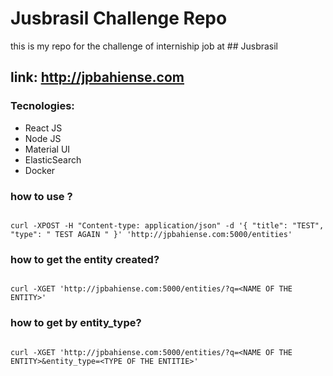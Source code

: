 # Jusbrasil Challenge Repo
this is my repo for the challenge of interniship job at ## Jusbrasil 

## link: http://jpbahiense.com 

### Tecnologies:
 - React JS
 - Node JS
 - Material UI
 - ElasticSearch
 - Docker


### how to use ?

``` 

curl -XPOST -H "Content-type: application/json" -d '{ "title": "TEST", "type": " TEST AGAIN " }' 'http://jpbahiense.com:5000/entities'

``` 

### how to get the entity created?

``` 

curl -XGET 'http://jpbahiense.com:5000/entities/?q=<NAME OF THE ENTITY>'

``` 

### how to get by entity_type?

``` 

curl -XGET 'http://jpbahiense.com:5000/entities/?q=<NAME OF THE ENTITY>&entity_type=<TYPE OF THE ENTITIE>'

``` 

